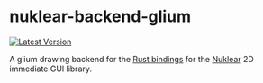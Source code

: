 # nuklear-backend-glium

[![Latest Version](https://img.shields.io/crates/v/nuklear-backend-glium.svg)](https://crates.io/crates/nuklear-backend-glium)

A glium drawing backend for the [Rust bindings](https://github.com/snuk182/nuklear-rust) for the [Nuklear](https://github.com/vurtun/nuklear) 2D immediate GUI library.
